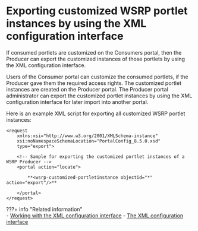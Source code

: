 # Exporting customized WSRP portlet instances by using the XML configuration interface

If consumed portlets are customized on the Consumers portal, then the Producer can export the customized instances of those portlets by using the XML configuration interface.

Users of the Consumer portal can customize the consumed portlets, if the Producer gave them the required access rights. The customized portlet instances are created on the Producer portal. The Producer portal administrator can export the customized portlet instances by using the XML configuration interface for later import into another portal.

Here is an example XML script for exporting all customized WSRP portlet instances:

```
<request
    xmlns:xsi="http://www.w3.org/2001/XMLSchema-instance"
    xsi:noNamespaceSchemaLocation="PortalConfig_8.5.0.xsd"
    type="export">

    <!-- Sample for exporting the customized portlet instances of a WSRP Producer -->
    <portal action="locate">
    
        **<wsrp-customized-portletinstance objectid="*" action="export"/>**

    </portal>
</request>

```

???+ info "Related information"  
    -   [Working with the XML configuration interface](../../../../../extend_dx/development_tools/portal_admin_tools/xml_config_interface/working_xml_config_interface/index.md)
    -   [The XML configuration interface](../../../../../extend_dx/development_tools/portal_admin_tools/xml_config_interface/index.md)

